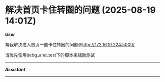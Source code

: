 <!-- Generated by SpecStory -->

# 解决首页卡住转圈的问题 (2025-08-19 14:01Z)

_**User**_

帮我解决进入首页一直卡住转圈的问题@http://172.16.10.224:5000/ 

请优先使用debg_and_test下的脚本来辅助测试

---

_**Assistant**_



---


